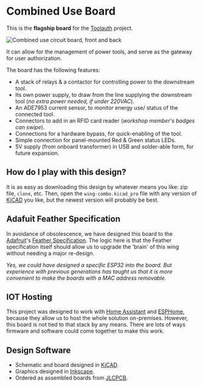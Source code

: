 # Combined Use Board
This is the **flagship board** for the [Toolauth](https://github.com/Toolauth) project.  

![Combined use circuit board, front and back](/../main/docs/img/offset-rt-both.png)

It can allow for the management of power tools, and serve as the gateway for user authorization.

The board has the following features:
* A stack of relays & a contactor for controlling power to the downstream tool.
* Its own power supply, to draw from the line supplying the downstream tool (_no extra power needed, if under 220VAC_).
* An ADE7953 current sensor, to monitor energy use/ status of the connected tool.
* Connectors to add in an RFID card reader (_workshop member's badges can swipe_).
* Connections for a hardware bypass, for quick-enabling of the tool.
* Simple connection for panel-mounted Red & Green status LEDs.
* 5V supply (from onboard transformer) in USB and solder-able form, for future expansion.

## How do I play with this design?
It is as easy as downloading this design by whatever means you like: zip file, `clone`, etc. Then, open the `wing-combo.kicad_pro` file with any version of [KiCAD](https://www.kicad.org/) you like, but the newest version will probably be best.

## Adafuit Feather Specification
In avoidance of obsolescence, we have designed this board to the [Adafruit](https://www.adafruit.com/)'s [Feather Specification](https://learn.adafruit.com/adafruit-feather/feather-specification). The logic here is that the Feather specification itself should allow us to upgrade the 'brain' of this wing without needing a major re-design. 

_Yes, we could have designed a specific ESP32 into the board. But experience with previous generations has taught us that it is more convenient to make the boards with a MAC address removable._

## IOT Hosting
This project was designed to work with [Home Assistant](https://www.home-assistant.io/) and [ESPHome](https://esphome.io/), because they allow us to host the whole solution on-premises. However, this board is not tied to that stack by any means. There are lots of ways firmware and software could come together to make this work.

## Design Software
* Schematic and board designed in [KiCAD](https://www.kicad.org/).
* Graphics designed in [Inkscape](https://inkscape.org/).
* Ordered as assembled boards from [JLCPCB](https://jlcpcb.com/).